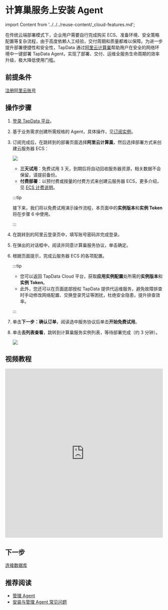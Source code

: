 # 计算巢服务上安装 Agent

import Content from '../../../reuse-content/_cloud-features.md';

<Content />

在传统云端部署模式下，企业用户需要自行完成购买 ECS、准备环境、安全策略配置等复杂流程，由于高度依赖人工经验，交付周期和质量都难以保障。为进一步提升部署便捷性和安全性，TapData 通过[阿里云计算巢](https://help.aliyun.com/document_detail/290066.html)帮助用户在安全的网络环境中一键部署 TapData Agent，实现了部署、交付、运维全服务生命周期的效率升级，极大降低使用门槛。

## 前提条件

[注册阿里云账号](https://help.aliyun.com/knowledge_detail/37195.html)

## 操作步骤

1. [登录 TapData 平台](../../user-guide/log-in.md)。

2. 基于业务需求创建所需规格的 Agent，具体操作，见[订阅实例](../../billing/purchase.md)。

3. 订阅完成后，在跳转到的部署页面选择**阿里云计算巢**，然后选择部署方式来创建云服务器 ECS：

   ![](../../images/select_computing_nest_cn.png)

   * **三天试用**：免费试用 3 天，到期后将自动回收服务器资源，相关数据不会保留，请提前备份。
   * **付费部署**：以预付费或按量的付费方式来创建云服务器 ECS，更多介绍，见 [ECS 计费说明](https://help.aliyun.com/document_detail/25398.html)。

   :::tip

   接下来，我们将以免费试用演示操作流程，本页面中的**实例版本**和**实例 Token** 将在步骤 6 中使用。

   :::

4. 在跳转到的阿里云登录页中，填写账号密码并完成登录。

5. 在弹出的对话框中，阅读并同意计算巢服务协议，单击确定。

6. 根据页面提示，完成云服务器 ECS 的各项配置。

   :::tip

   * 您可以返回 TapData Cloud 平台，获取**应用实例配置**处所需的**实例版本**和**实例 Token**。
   * 此外，您还可以在页面底部授权 TapData 提供代运维服务，避免故障排查时手动修改网络配置、交换登录凭证等困扰，杜绝安全隐患，提升排查效率。

   :::

7. 单击**下一步：确认订单**，阅读选中服务协议后单击**开始免费试用**。

8. 单击**去列表查看**，跳转到计算巢服务实例列表，等待部署完成（约 3 分钟）。

   ![](../../images/computing_nest_deployed_cn.png)



## 视频教程
<iframe      src="https://20778419.s21v.faiusr.com/58/2/ABUIABA6GAAg3pqinAYo5oSxkQI.mp4"   width="100%"      height="539"      frameborder="0"    allowfullscreen="true"  > </iframe>

## 下一步

[连接数据库](../../quick-start/connect-database.md)

## 推荐阅读

* [管理 Agent](../../user-guide/manage-agent.md)
* [安装与管理 Agent 常见问题](../../faq/agent-installation.md)